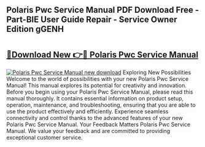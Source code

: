## Polaris Pwc Service Manual PDF Download Free - Part-BIE User Guide Repair - Service Owner Edition gGENH

# <h2><a href="http://bc28070.oget.top/?id=Polaris+Pwc+Service+Manual">🔗Download New 👉🔴 Polaris Pwc Service Manual</a></h2>

[![Polaris Pwc Service Manual new download](https://i.imgur.com/5g1atiW.png)](http://bc28070.oget.top/?id=Polaris+Pwc+Service+Manual)
Exploring New Possibilities Welcome to the world of possibilities with your new Polaris Pwc Service Manual! This manual explores its potential for creativity and innovation. Before you begin using your Polaris Pwc Service Manual, please read this manual thoroughly. It contains essential information on product setup, operation, maintenance, and troubleshooting, ensuring that you are able to use the product effectively and efficiently. Experience seamless connectivity and control thanks to the advanced features of your new Polaris Pwc Service Manual. Your Feedback Matters Polaris Pwc Service Manual. We value your feedback and are committed to providing exceptional customer service.
